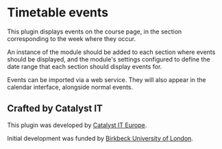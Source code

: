 # Timetable events

This plugin displays events on the course page, in the section corresponding to the week where they occur.

An instance of the module should be added to each section where events should be displayed, and the
module's settings configured to define the date range that each section should display events for.

Events can be imported via a web service. They will also appear in the calendar interface, alongside
normal events.

## Crafted by Catalyst IT

This plugin was developed by [Catalyst IT Europe](https://www.catalyst-eu.net/).

Initial development was funded by [Birkbeck University of London](https://bbk.ac.uk).
